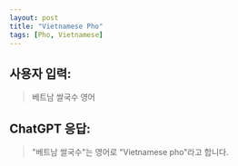```yaml
---
layout: post
title: "Vietnamese Pho"
tags: [Pho, Vietnamese]
---
```


## 사용자 입력:
> 베트남 쌀국수 영어

## ChatGPT 응답:
> "베트남 쌀국수"는 영어로 "Vietnamese pho"라고 합니다.

